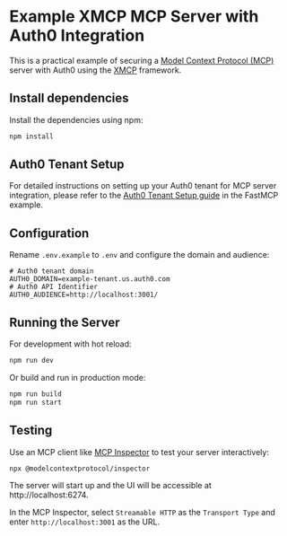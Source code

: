 # Example XMCP MCP Server with Auth0 Integration

This is a practical example of securing a [Model Context Protocol (MCP)](https://modelcontextprotocol.io/docs) server
with Auth0 using the [XMCP](https://xmcp.dev/) framework.

## Install dependencies

Install the dependencies using npm:

```bash
npm install
```

## Auth0 Tenant Setup

For detailed instructions on setting up your Auth0 tenant for MCP server integration, please refer to the [Auth0 Tenant Setup guide](https://github.com/auth0-samples/auth0-ai-samples/tree/main/auth-for-mcp/fastmcp-mcp-js/README.md#auth0-tenant-setup) in the FastMCP example.

## Configuration

Rename `.env.example` to `.env` and configure the domain and audience:

```
# Auth0 tenant domain
AUTH0_DOMAIN=example-tenant.us.auth0.com
# Auth0 API Identifier
AUTH0_AUDIENCE=http://localhost:3001/
```

## Running the Server

For development with hot reload:

```bash
npm run dev
```

Or build and run in production mode:

```bash
npm run build
npm run start
```

## Testing

Use an MCP client like [MCP Inspector](https://github.com/modelcontextprotocol/inspector) to test your server interactively:

```bash
npx @modelcontextprotocol/inspector
```

The server will start up and the UI will be accessible at http://localhost:6274.

In the MCP Inspector, select `Streamable HTTP` as the `Transport Type` and enter `http://localhost:3001` as the URL.
